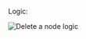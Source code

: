 Logic:

![Delete a node logic](https://user-images.githubusercontent.com/86644466/144699150-cd78aaf1-bdea-4dbe-ab43-cdb0083a311d.png)
